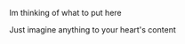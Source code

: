 Im thinking of what to put here

Just imagine anything to your heart's content
‎ 
‎ 
‎ 
‎ 
‎ 
‎ 
‎ 
